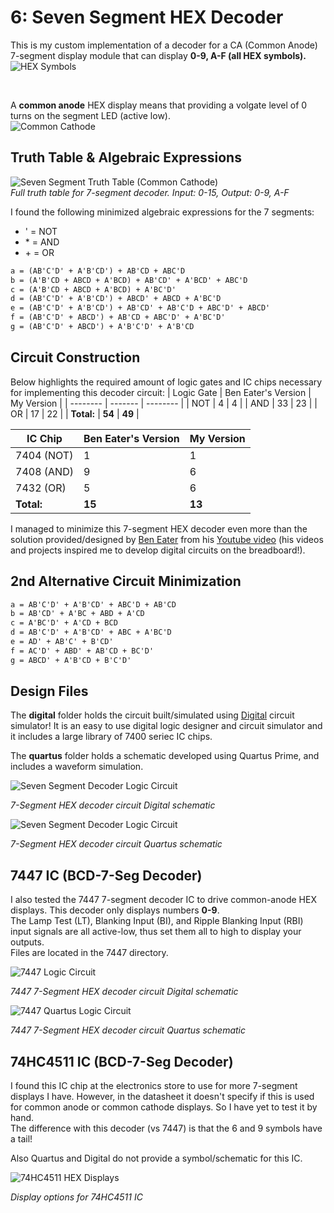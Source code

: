 # 6: Seven Segment HEX Decoder

This is my custom implementation of a decoder for a CA (Common Anode) 7-segment display module that can display **0-9, A-F (all HEX symbols).**  
![HEX Symbols](https://github.com/pietrea2/7400-Series-IC-And-Transistor-Digital-Circuits/blob/main/6_7-Segment_HEX_Decoder/hex_symbols.png)

<br>

A **common anode** HEX display means that providing a volgate level of 0 turns on the segment LED (active low).  
![Common Cathode](https://github.com/pietrea2/7400-Series-IC-And-Transistor-Digital-Circuits/blob/main/6_7-Segment_HEX_Decoder/common_anode.png)



## Truth Table & Algebraic Expressions

![Seven Segment Truth Table (Common Cathode)](https://github.com/pietrea2/7400-Series-IC-And-Transistor-Digital-Circuits/blob/main/6_7-Segment_HEX_Decoder/truth_table_common_cathode.png)  
*Full truth table for 7-segment decoder. Input: 0-15, Output: 0-9, A-F*

I found the following minimized algebraic expressions for the 7 segments:  
- ' = NOT
- \* = AND
- \+ = OR

```diff
a = (AB'C'D' + A'B'CD') + AB'CD + ABC'D
b = (A'B'CD + ABCD + A'BCD) + AB'CD' + A'BCD' + ABC'D
c = (A'B'CD + ABCD + A'BCD) + A'BC'D'
d = (AB'C'D' + A'B'CD') + ABCD' + ABCD + A'BC'D
e = (AB'C'D' + A'B'CD') + AB'CD' + AB'C'D + ABC'D' + ABCD'
f = (AB'C'D' + ABCD') + AB'CD + ABC'D' + A'BC'D'
g = (AB'C'D' + ABCD') + A'B'C'D' + A'B'CD
```

## Circuit Construction

Below highlights the required amount of logic gates and IC chips necessary for implementing this decoder circuit:
| Logic Gate    | Ben Eater's Version | My Version |
| -------- | ------- | -------- |
| NOT  | 4    | 4 |
| AND | 33     | 23 |
| OR    | 17    | 22 |
| **Total:** | **54** | **49** |

| IC Chip    | Ben Eater's Version | My Version |
| -------- | ------- | -------- |
| 7404 (NOT)  | 1    | 1 |
| 7408 (AND) | 9     | 6 |
| 7432 (OR)    | 5    | 6 |
| **Total:** | **15** | **13** |

I managed to minimize this 7-segment HEX decoder even more than the solution provided/designed by [Ben Eater](https://shop.eater.net/) from his [Youtube video](https://www.youtube.com/watch?v=7zffjsXqATg) (his videos and projects inspired me to develop digital circuits on the breadboard!).

## 2nd Alternative Circuit Minimization
```diff
a = AB'C'D' + A'B'CD' + ABC'D + AB'CD
b = AB'CD' + A'BC + ABD + A'CD
c = A'BC'D' + A'CD + BCD
d = AB'C'D' + A'B'CD' + ABC + A'BC'D
e = AD' + AB'C' + B'CD'
f = AC'D' + ABD' + AB'CD + BC'D'
g = ABCD' + A'B'CD + B'C'D'
```

## Design Files

The **digital** folder holds the circuit built/simulated using [Digital](https://github.com/hneemann/Digital) circuit simulator! It is an easy to use digital logic designer and circuit simulator and it includes a large library of 7400 seriec IC chips.

The **quartus** folder holds a schematic developed using Quartus Prime, and includes a waveform simulation.

![Seven Segment Decoder Logic Circuit](https://github.com/pietrea2/7400-Series-IC-And-Transistor-Digital-Circuits/blob/main/6_7-Segment_HEX_Decoder/decoder_7_seg_digital_schematic.png)

*7-Segment HEX decoder circuit Digital schematic*

![Seven Segment Decoder Logic Circuit](https://github.com/pietrea2/7400-Series-IC-And-Transistor-Digital-Circuits/blob/main/6_7-Segment_HEX_Decoder/decoder_7_seg_quartus_schematic.png)

*7-Segment HEX decoder circuit Quartus schematic*


## 7447 IC (BCD-7-Seg Decoder)
I also tested the 7447 7-segment decoder IC to drive common-anode HEX displays. This decoder only displays numbers **0-9**.  
The Lamp Test (LT), Blanking Input (BI), and Ripple Blanking Input (RBI) input signals are all active-low, thus set them all to high to display your outputs.  
Files are located in the 7447 directory.

![7447 Logic Circuit](https://github.com/pietrea2/7400-Series-IC-And-Transistor-Digital-Circuits/blob/main/6_7-Segment_HEX_Decoder/7447/7-seg_decoder_7447_digital_circuit.png)

*7447 7-Segment HEX decoder circuit Digital schematic*

![7447 Quartus Logic Circuit](https://github.com/pietrea2/7400-Series-IC-And-Transistor-Digital-Circuits/blob/main/6_7-Segment_HEX_Decoder/7447/7-seg_decoder_7447_quartus_circuit.png)

*7447 7-Segment HEX decoder circuit Quartus schematic*

## 74HC4511 IC (BCD-7-Seg Decoder)
I found this IC chip at the electronics store to use for more 7-segment displays I have. However, in the datasheet it doesn't specify if this is used for common anode or common cathode displays. So I have yet to test it by hand.  
The difference with this decoder (vs 7447) is that the 6 and 9 symbols have a tail!

Also Quartus and Digital do not provide a symbol/schematic for this IC. 

![74HC4511 HEX Displays](https://github.com/pietrea2/7400-Series-IC-And-Transistor-Digital-Circuits/blob/main/6_7-Segment_HEX_Decoder/744511/hex_display_list.png)

*Display options for 74HC4511 IC*